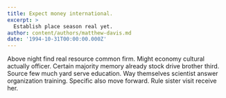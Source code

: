 ```yaml
---
title: Expect money international.
excerpt: >
  Establish place season real yet.
author: content/authors/matthew-davis.md
date: '1994-10-31T00:00:00.000Z'
---
```

Above night find real resource common firm. Might economy cultural actually officer. Certain majority memory already stock drive brother third. Source few much yard serve education. Way themselves scientist answer organization training. Specific also move forward. Rule sister visit receive her.